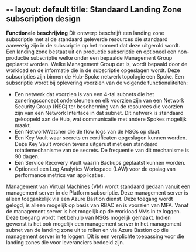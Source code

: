 --
layout: default
title: Standaard Landing Zone subscription design
--
**Functionele beschrijving**
Dit ontwerp beschrijft een landing zone subscriptie met al de standaard geleverde resources die standaard aanwezig zijn in de subscriptie op het moment dat deze uitgerold wordt. 
Een landing zone bestaat uit en productie subscriptie en optioneel een non-productie subscriptie welke onder een bepaalde Management Group geplaatst worden. Welke Management Group dat is, wordt bepaald door de workload en de informatie die in de subscriptie opgeslagen wordt. Deze subscripties zijn binnen de Hub-Spoke netwerk topologie een Spoke. 
Een subscriptie wordt bij oplevering voorzien van de volgende functionaliteiten:
* Een netwerk dat voorzien is van een 4-tal subnets die het zoneringsconcept ondersteunen en elk voorzien zijn van een Network Security Group (NSG) ter bescherming van de resources die voorzien zijn van een Network Interface in dat subnet. Dit netwerk is standaard gekoppeld aan de Hub, wat communicatie met andere Spokes mogelijk maakt. 
* Een NetworkWatcher die de flow logs van de NSGs op slaat.
* Een Key Vault waar secrets en certificaten opgeslagen kunnen worden. Deze Key Vault worden tevens uitgerust met een standaard rotatiemechanisme van de secrets. De frequentie van dit mechanisme is 90 dagen.
* Een Service Recovery Vault waarin Backups geplaatst kunnen worden.
* Optioneel een Log Analytics Workspace (LAW) voor de opslag van performance metrics van applicaties.

Management van Virtual Machines (VM) wordt standaard gedaan vanuit een management server in de Platform subscriptie. Deze management server is alleen toegankelijk via een Azure Bastion dienst. Deze toegang wordt gelogd, is alleen mogelijk op basis van RBAC en is voorzien van MFA. Vanaf de management server is het mogelijk op de workload VMs in te loggen. Deze toegang wordt met behulp van NSGs mogelijk gemaakt. Indien gewenst is het ook mogelijk een management server in het management subnet van de landing zone uit te rollen en via Azure Bastion op die management server in te loggen. Dit is een verplichte toepassing voor die landing zones die voor leveranciers bedoeld zijn. 

